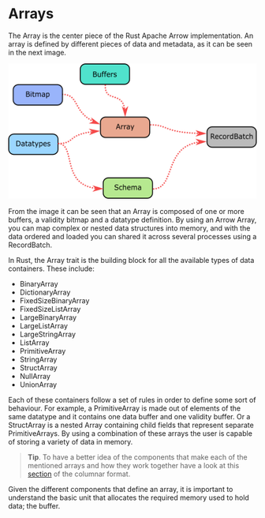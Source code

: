 # Arrays

The Array is the center piece of the Rust Apache Arrow implementation. An array
is defined by different pieces of data and metadata, as it can be seen in the
next image.

![Layout](images/layout.png)

From the image it can be seen that an Array is composed of one or more buffers,
a validity bitmap and a datatype definition. By using an Arrow Array, you can
map complex or nested data structures into memory, and with the data ordered
and loaded you can shared it across several processes using a RecordBatch. 

In Rust, the Array trait is the building block for all the available types of 
data containers. These include:

- BinaryArray
- DictionaryArray
- FixedSizeBinaryArray
- FixedSizeListArray
- LargeBinaryArray
- LargeListArray
- LargeStringArray
- ListArray
- PrimitiveArray
- StringArray
- StructArray
- NullArray
- UnionArray

Each of these containers follow a set of rules in order to define some sort of
behaviour. For example, a PrimitiveArray is made out of elements of the same
datatype and it contains one data buffer and one validity buffer. Or a
StructArray is a nested Array containing child fields that represent separate
PrimitiveArrays. By using a combination of these arrays the user
is capable of storing a variety of data in memory. 

> **Tip**. To have a better idea of the components that make each of the
> mentioned arrays and how they work together have a look at this
> [section](https://github.com/apache/arrow/blob/master/docs/source/format/Columnar.rst#physical-memory-layout)
> of the columnar format. 

Given the different components that define an array, it is important to
understand the basic unit that allocates the required memory used to hold data;
the buffer.
